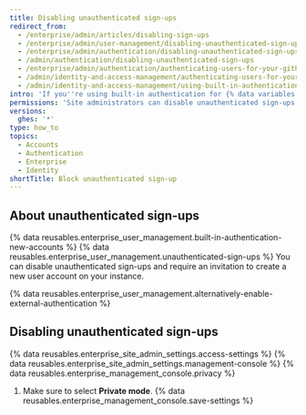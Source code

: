 ```yaml
---
title: Disabling unauthenticated sign-ups
redirect_from:
  - /enterprise/admin/articles/disabling-sign-ups
  - /enterprise/admin/user-management/disabling-unauthenticated-sign-ups
  - /enterprise/admin/authentication/disabling-unauthenticated-sign-ups
  - /admin/authentication/disabling-unauthenticated-sign-ups
  - /enterprise/admin/authentication/authenticating-users-for-your-github-enterprise-server-instance/disabling-unauthenticated-sign-ups
  - /admin/identity-and-access-management/authenticating-users-for-your-github-enterprise-server-instance/disabling-unauthenticated-sign-ups
  - /admin/identity-and-access-management/using-built-in-authentication/disabling-unauthenticated-sign-ups
intro: 'If you''re using built-in authentication for {% data variables.location.product_location %}, you can block unauthenticated people from creating new user accounts on your instance.'
permissions: 'Site administrators can disable unauthenticated sign-ups on a {% data variables.product.product_name %} instance.'
versions:
  ghes: '*'
type: how_to
topics:
  - Accounts
  - Authentication
  - Enterprise
  - Identity
shortTitle: Block unauthenticated sign-up
---
```


## About unauthenticated sign-ups

{% data reusables.enterprise_user_management.built-in-authentication-new-accounts %} {% data reusables.enterprise_user_management.unauthenticated-sign-ups %} You can disable unauthenticated sign-ups and require an invitation to create a new user account on your instance.

{% data reusables.enterprise_user_management.alternatively-enable-external-authentication %}

## Disabling unauthenticated sign-ups

{% data reusables.enterprise_site_admin_settings.access-settings %}
{% data reusables.enterprise_site_admin_settings.management-console %}
{% data reusables.enterprise_management_console.privacy %}
1. Make sure to select **Private mode**.
{% data reusables.enterprise_management_console.save-settings %}
